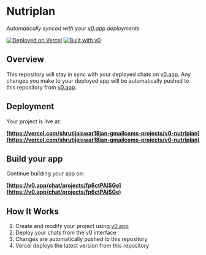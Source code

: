 # Nutriplan

*Automatically synced with your [v0.app](https://v0.app) deployments*

[![Deployed on Vercel](https://img.shields.io/badge/Deployed%20on-Vercel-black?style=for-the-badge&logo=vercel)](https://vercel.com/shrutijaiswar18jan-gmailcoms-projects/v0-nutriplan)
[![Built with v0](https://img.shields.io/badge/Built%20with-v0.app-black?style=for-the-badge)](https://v0.app/chat/projects/fp6ctPAiSGe)

## Overview

This repository will stay in sync with your deployed chats on [v0.app](https://v0.app).
Any changes you make to your deployed app will be automatically pushed to this repository from [v0.app](https://v0.app).

## Deployment

Your project is live at:

**[https://vercel.com/shrutijaiswar18jan-gmailcoms-projects/v0-nutriplan](https://vercel.com/shrutijaiswar18jan-gmailcoms-projects/v0-nutriplan)**

## Build your app

Continue building your app on:

**[https://v0.app/chat/projects/fp6ctPAiSGe](https://v0.app/chat/projects/fp6ctPAiSGe)**

## How It Works

1. Create and modify your project using [v0.app](https://v0.app)
2. Deploy your chats from the v0 interface
3. Changes are automatically pushed to this repository
4. Vercel deploys the latest version from this repository
